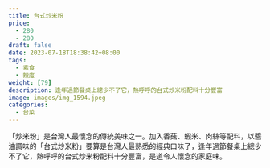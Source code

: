 ```yaml
---
title: 台式炒米粉
price: 
  - 280 
  - 280
draft: false
date: 2023-07-18T18:38:42+08:00
tags:
  - 素食
  - 辣度
weight: [79] 
description: 逢年過節餐桌上總少不了它，熱呼呼的台式炒米粉配料十分豐富
image: images/img_1594.jpeg
categories:
  - 台菜
---
```

「炒米粉」是台灣人最懷念的傳統美味之一。加入香菇、蝦米、肉絲等配料，以醬油調味的「台式炒米粉」要算是台灣人最熟悉的經典口味了，逢年過節餐桌上總少不了它，熱呼呼的台式炒米粉配料十分豐富，是道令人懷念的家庭味。
